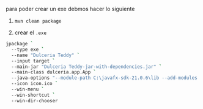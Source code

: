 para poder crear un exe debmos hacer lo siguiente
1. `mvn clean package`

2. crear el `.exe`

```bash
jpackage `
  --type exe `
  --name "Dulceria Teddy" `
  --input target `
  --main-jar "Dulceria Teddy-jar-with-dependencies.jar" `
  --main-class dulceria.app.App `
  --java-options "--module-path C:\javafx-sdk-21.0.6\lib --add-modules javafx.controls,javafx.fxml" `
  --icon icon.ico `
  --win-menu `
  --win-shortcut `
  --win-dir-chooser
```
